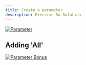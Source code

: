 ```yaml
---
title: Create a parameter
description: Exercise 5a Solution
---
```


[![Parameter](/gifs/5.1.gif)](/gifs/5.1.gif)

## Adding 'All'

[![Parameter Bonus](/gifs/5.1-bonus.gif)](/gifs/5.1-bonus.gif)
